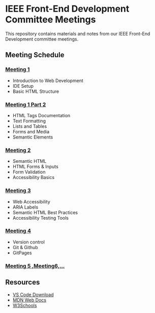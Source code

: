 # IEEE Front-End Development Committee Meetings

This repository contains materials and notes from our IEEE Front-End Development committee meetings.

## Meeting Schedule

### [Meeting 1](/Meetings/Meeting1.md)

- Introduction to Web Development
- IDE Setup
- Basic HTML Structure

### [Meeting 1 Part 2](/Meetings/Meeting1P2.md)

- HTML Tags Documentation
- Text Formatting
- Lists and Tables
- Forms and Media
- Semantic Elements

### [Meeting 2](/Meetings/Meeting2.md)

- Semantic HTML
- HTML Forms & Inputs
- Form Validation
- Accessibility Basics

### [Meeting 3](/Meetings/Meeting3.md)

- Web Accessibility
- ARIA Labels
- Semantic HTML Best Practices
- Accessibility Testing Tools

### [Meeting 4](/Meetings/Meeting4.md)

- Version control
- Git & Github
- GitPages

### [Meeting 5 ,Meeting6,...](/Meetings/Meeting5Doc.md)

<!-- Future meetings will be added here -->

## Resources

- [VS Code Download](https://code.visualstudio.com/)
- [MDN Web Docs](https://developer.mozilla.org/)
- [W3Schools](https://www.w3schools.com/)